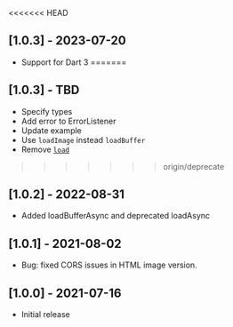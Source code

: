 <<<<<<< HEAD
## [1.0.3] - 2023-07-20
* Support for Dart 3
=======
## [1.0.3] - TBD
* Specify types
* Add error to ErrorListener
* Update example
* Use `loadImage` instead `loadBuffer`
* Remove [`load`](https://github.com/flutter/flutter/pull/132679)
>>>>>>> origin/deprecate

## [1.0.2] - 2022-08-31
* Added loadBufferAsync and deprecated loadAsync

## [1.0.1] - 2021-08-02
* Bug: fixed CORS issues in HTML image version.

## [1.0.0] - 2021-07-16
* Initial release
